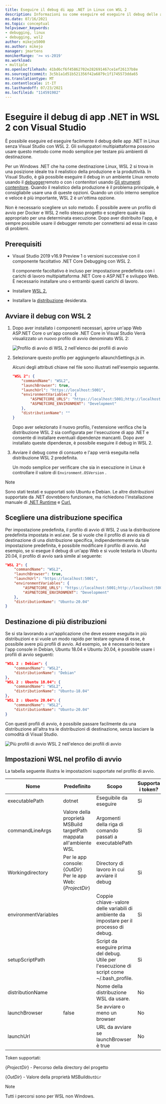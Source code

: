 ```yaml
---
title: Eseguire il debug di app .NET in Linux con WSL 2
description: Informazioni su come eseguire ed eseguire il debug delle app .NET in WSL 2 senza uscire Visual Studio.
ms.date: 07/16/2021
ms.topic: conceptual
helpviewer_keywords:
- debugging, linux
- debugging, wsl2
author: mikejo5000
ms.author: mikejo
manager: jmartens
monikerRange: '>= vs-2019'
ms.workload:
- multiple
ms.openlocfilehash: 41bd6cf6f45862702e282691467ce1ef26137b8e
ms.sourcegitcommit: 3c5b1a1d51b521356f42a6879c1f1745573dda65
ms.translationtype: MT
ms.contentlocale: it-IT
ms.lasthandoff: 07/23/2021
ms.locfileid: "114591982"
---
```

# <a name="debug-net-apps-in-wsl-2-with-visual-studio"></a>Eseguire il debug di app .NET in WSL 2 con Visual Studio

È possibile eseguire ed eseguire facilmente il debug delle app .NET in Linux senza Visual Studio con WSL 2. Gli sviluppatori multipiattaforma possono usare questo metodo come modo semplice per testare più ambienti di destinazione.

Per un Windows .NET che ha come destinazione Linux, WSL 2 si trova in una posizione ideale tra il realistico della produzione e la produttività. In Visual Studio, è già possibile eseguire il debug in un ambiente Linux remoto usando il [debugger](../debugger/remote-debugging-dotnet-core-linux-with-ssh.md)remoto o con i contenitori usando [Gli strumenti contenitore](../containers/overview.md). Quando il realistico della produzione è il problema principale, è consigliabile usare una di queste opzioni. Quando un ciclo interno semplice e veloce è più importante, WSL 2 è un'ottima opzione.

Non è necessario scegliere un solo metodo. È possibile avere un profilo di avvio per Docker e WSL 2 nello stesso progetto e scegliere quale sia appropriato per una determinata esecuzione. Dopo aver distribuito l'app, è sempre possibile usare il debugger remoto per connettersi ad essa in caso di problemi.

## <a name="prerequisites"></a>Prerequisiti

- Visual Studio 2019 v16.9 Preview 1 o versioni successive con il componente facoltativo .NET Core Debugging con WSL 2.

  Il componente facoltativo è incluso per impostazione predefinita con i carichi di lavoro multipiattaforma .NET Core o ASP.NET e sviluppo Web. È necessario installare uno o entrambi questi carichi di lavoro.

- Installare [WSL 2.](/windows/wsl/about)

- Installare la [distribuzione](https://aka.ms/wslstore) desiderata.

## <a name="start-debugging-with-wsl-2"></a>Avviare il debug con WSL 2

1. Dopo aver installato i componenti necessari, aprire un'app Web ASP.NET Core o un'app console .NET Core in Visual Studio Verrà visualizzato un nuovo profilo di avvio denominato WSL 2:

   ![Profilo di avvio di WSL 2 nell'elenco dei profili di avvio](media/linux-wsl2-debugging-select-launch-profile.png)

1. Selezionare questo profilo per aggiungerlo allaunchSettings.js *in*.

   Alcuni degli attributi chiave nel file sono illustrati nell'esempio seguente.

    ```json
    "WSL 2": {
        "commandName": "WSL2",
        "launchBrowser": true,
        "launchUrl": "https://localhost:5001",
        "environmentVariables": {
            "ASPNETCORE_URLS": "https://localhost:5001;http://localhost:5000",
            "ASPNETCORE_ENVIRONMENT": "Development"
        },
        "distributionName": ""
    }
    ```

   Dopo aver selezionato il nuovo profilo, l'estensione verifica che la distribuzione WSL 2 sia configurata per l'esecuzione di app .NET e consente di installare eventuali dipendenze mancanti. Dopo aver installato queste dipendenze, è possibile eseguire il debug in WSL 2.

1. Avviare il debug come di consueto e l'app verrà eseguita nella distribuzione WSL 2 predefinita.

   Un modo semplice per verificare che sia in esecuzione in Linux è controllare il valore di `Environment.OSVersion` .

>[!NOTE]
> Sono stati testati e supportati solo Ubuntu e Debian. Le altre distribuzioni supportate da .NET dovrebbero funzionare, ma richiedono l'installazione manuale di [.NET Runtime](https://aka.ms/wsldotnet) e [Curl.](https://curl.haxx.se/)

## <a name="choose-a-specific-distribution"></a>Scegliere una distribuzione specifica

Per impostazione predefinita, il profilo di avvio di WSL 2 usa la distribuzione predefinita impostata in *wsl.exe*. Se si vuole che il profilo di avvio sia di destinazione di una distribuzione specifica, indipendentemente da tale impostazione predefinita, è possibile modificare il profilo di avvio. Ad esempio, se si esegue il debug di un'app Web e si vuole testarla in Ubuntu 20.04, il profilo di avvio sarà simile al seguente:

```json
"WSL 2": {
    "commandName": "WSL2",
    "launchBrowser": true,
    "launchUrl": "https://localhost:5001",
    "environmentVariables": {
        "ASPNETCORE_URLS": "https://localhost:5001;http://localhost:5000",
        "ASPNETCORE_ENVIRONMENT": "Development"
    },
    "distributionName": "Ubuntu-20.04"
}
```

## <a name="target-multiple-distributions"></a>Destinazione di più distribuzioni

Se si sta lavorando a un'applicazione che deve essere eseguita in più distribuzioni e si vuole un modo rapido per testare ognuna di esse, è possibile avere più profili di avvio. Ad esempio, se è necessario testare l'app console in Debian, Ubuntu 18.04 e Ubuntu 20.04, è possibile usare i profili di avvio seguenti:

```json
"WSL 2 : Debian": {
    "commandName": "WSL2",
    "distributionName": "Debian"
},
"WSL 2 : Ubuntu 18.04": {
    "commandName": "WSL2",
    "distributionName": "Ubuntu-18.04"
},
"WSL 2 : Ubuntu 20.04": {
    "commandName": "WSL2",
    "distributionName": "Ubuntu-20.04"
}
```

Con questi profili di avvio, è possibile passare facilmente da una distribuzione all'altra tra le distribuzioni di destinazione, senza lasciare la comodità di Visual Studio.

![Più profili di avvio WSL 2 nell'elenco dei profili di avvio](media/linux-wsl2-debugging-switch-target-distribution.png)

## <a name="wsl-settings-in-the-launch-profile"></a>Impostazioni WSL nel profilo di avvio

La tabella seguente illustra le impostazioni supportate nel profilo di avvio.

|Nome|Predefinito|Scopo|Supporta i token?|
|-|-|-|-|
|executablePath|dotnet|Eseguibile da eseguire|Sì|
|commandLineArgs|Valore della proprietà MSBuild targetPath mappata all'ambiente WSL|Argomenti della riga di comando passati a executablePath|Sì|
|Workingdirectory|Per le app console: {*OutDir*}</br>Per le app Web: {*ProjectDir*}|Directory di lavoro in cui avviare il debug|Sì|
|environmentVariables||Coppie chiave-valore delle variabili di ambiente da impostare per il processo di debug.|Sì|
|setupScriptPath||Script da eseguire prima del debug. Utile per l'esecuzione di script come ~/.bash_profile.|Sì|
|distributionName||Nome della distribuzione WSL da usare.|No|
|launchBrowser|false|Se avviare o meno un browser|No|
|launchUrl||URL da avviare se launchBrowser è true|No|

Token supportati:

{*ProjectDir*} - Percorso della directory del progetto

{*OutDir*} - Valore della proprietà MSBuild`OutDir`

>[!NOTE]
> Tutti i percorsi sono per WSL non Windows.
